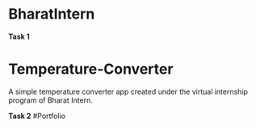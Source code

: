 # BharatIntern
**Task 1**
# Temperature-Converter
A simple temperature converter app created under the virtual internship program of Bharat Intern.

**Task 2**
#Portfolio
